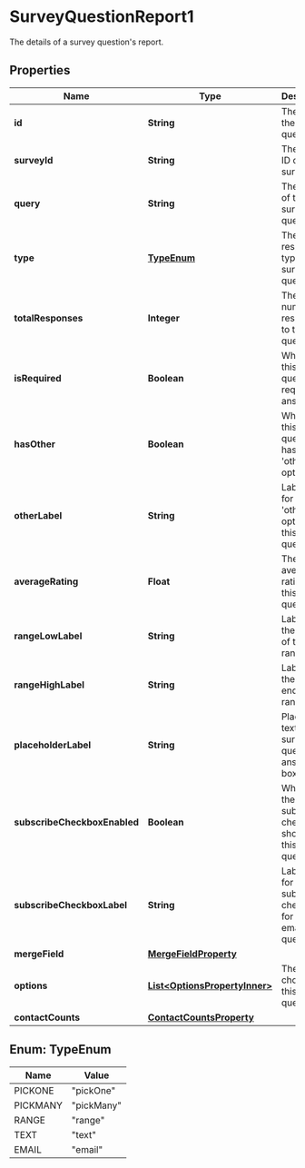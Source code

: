 

# SurveyQuestionReport1

The details of a survey question's report.

## Properties

| Name | Type | Description | Notes |
|------------ | ------------- | ------------- | -------------|
|**id** | **String** | The ID of the survey question. |  [optional] [readonly] |
|**surveyId** | **String** | The unique ID of the survey. |  [optional] [readonly] |
|**query** | **String** | The query of the survey question. |  [optional] [readonly] |
|**type** | [**TypeEnum**](#TypeEnum) | The response type of the survey question. |  [optional] [readonly] |
|**totalResponses** | **Integer** | The total number of responses to this question. |  [optional] [readonly] |
|**isRequired** | **Boolean** | Whether this survey question is required to answer. |  [optional] [readonly] |
|**hasOther** | **Boolean** | Whether this survey question has an &#39;other&#39; option. |  [optional] [readonly] |
|**otherLabel** | **String** | Label used for the &#39;other&#39; option of this survey question. |  [optional] [readonly] |
|**averageRating** | **Float** | The average rating for this range question. |  [optional] [readonly] |
|**rangeLowLabel** | **String** | Label for the low end of the range. |  [optional] [readonly] |
|**rangeHighLabel** | **String** | Label for the high end of the range. |  [optional] [readonly] |
|**placeholderLabel** | **String** | Placeholder text for this survey question&#39;s answer box. |  [optional] [readonly] |
|**subscribeCheckboxEnabled** | **Boolean** | Whether the subscribe checkbox is shown for this email question. |  [optional] [readonly] |
|**subscribeCheckboxLabel** | **String** | Label used for the subscribe checkbox for this email question. |  [optional] [readonly] |
|**mergeField** | [**MergeFieldProperty**](MergeFieldProperty.md) |  |  [optional] |
|**options** | [**List&lt;OptionsPropertyInner&gt;**](OptionsPropertyInner.md) | The answer choices for this question. |  [optional] [readonly] |
|**contactCounts** | [**ContactCountsProperty**](ContactCountsProperty.md) |  |  [optional] |



## Enum: TypeEnum

| Name | Value |
|---- | -----|
| PICKONE | &quot;pickOne&quot; |
| PICKMANY | &quot;pickMany&quot; |
| RANGE | &quot;range&quot; |
| TEXT | &quot;text&quot; |
| EMAIL | &quot;email&quot; |



